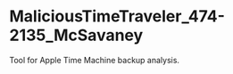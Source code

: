 MaliciousTimeTraveler_474-2135_McSavaney
========================================

Tool for Apple Time Machine backup analysis.
